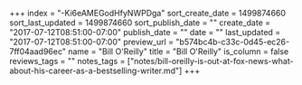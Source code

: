 +++
index = "-Ki6eAMEGodHfyNWPDga"
sort_create_date = 1499874660
sort_last_updated = 1499874660
sort_publish_date = ""
create_date = "2017-07-12T08:51:00-07:00"
publish_date = ""
date = ""
last_updated = "2017-07-12T08:51:00-07:00"
preview_url = "b574bc4b-c33c-0d45-ec26-7ff04aad96ec"
name = "Bill O'Reilly"
title = "Bill O'Reilly"
is_column = false
reviews_tags = ""
notes_tags = ["notes/bill-oreilly-is-out-at-fox-news-what-about-his-career-as-a-bestselling-writer.md"]
+++


